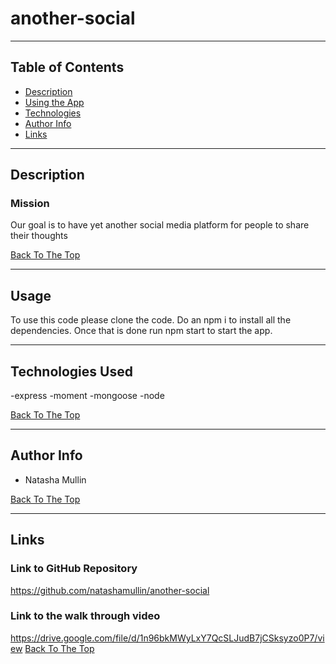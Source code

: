 # another-social

---

## Table of Contents

- [Description](#description)
- [Using the App](#usage)
- [Technologies](#technologies-used)
- [Author Info](#author-info)
- [Links](#links)

---

## Description

### Mission
<p>Our goal is to have yet another social media platform for people to share their thoughts</p>

[Back To The Top](#another-social)

---

## Usage
To use this code please clone the code. Do an npm i to install all the dependencies. Once that is  done run npm start to start the app.

---

## Technologies Used

-express
-moment
-mongoose
-node


[Back To The Top](#another-social)

---

## Author Info

- Natasha Mullin


[Back To The Top](#another-social)

---

## Links

### Link to GitHub Repository
https://github.com/natashamullin/another-social
### Link to the walk through video
https://drive.google.com/file/d/1n96bkMWyLxY7QcSLJudB7jCSksyzo0P7/view
[Back To The Top](#another-social)

